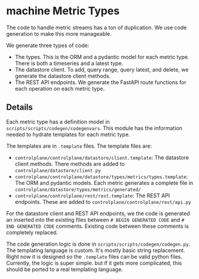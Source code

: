 # machine Metric Types

The code to handle metric streams has a ton of duplication. We use code generation to make this more manageable.

We generate three types of code:
- The types. This is the ORM and a pydantic model for each metric type. There is both a timeseries and a latest type.
- The datastore client. To add, query range, query latest, and delete, we generate the datastore client methods.
- The REST API endpoints. We generate the FastAPI route functions for each operation on each metric type.

## Details

Each metric type has a definition model in `scripts/scripts/codegen/codegenvars`. This module has the information 
needed to hydrate templates for each metric type.

The templates are in `.template` files. The template files are:
- `controlplane/controlplane/datastore/client.template`: The datastore client methods. There methods are added to
  `controlplane/datastore/client.py`
- `controlplane/controlplane/datastore/types/metrics/types.template`: The ORM and pydantic models. Each metric generates 
   a complete file in `controlplane/datastore/types/metrics/generated/`
- `controlplane/controlplane/rest/rest.template`: The REST API endpoints. These are added to `controlplane/controlplane/rest/api.py`

For the datastore client and REST API endpoints, we the code is generated an inserted into the existing files 
between `# BEGIN GENERATED CODE` and `# END GENERATED CODE` comments. Existing code between these comments is 
completely replaced.

The code generation logic is done in `scripts/scripts/codegen/codegen.py`. The templating language is custom. 
It's mostly basic string replacement. Right now it is designed so the `.template` files can be valid python 
files. Currently, the logic is super simple. but if it gets more complicated, this should be ported to a real 
templating language.
